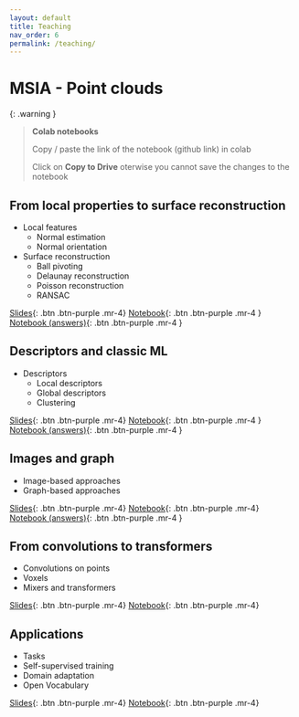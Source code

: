 ```yaml
---
layout: default
title: Teaching
nav_order: 6
permalink: /teaching/
---
```


# MSIA - Point clouds

{: .warning }
> **Colab notebooks**
> 
> Copy / paste the link of the notebook (github link) in colab
>
> Click on **Copy to Drive** oterwise you cannot save the changes to the notebook


## From local properties to surface reconstruction

* Local features
  * Normal estimation
  * Normal orientation
* Surface reconstruction
  * Ball pivoting
  * Delaunay reconstruction
  * Poisson reconstruction
  * RANSAC

[Slides](/files/course/msia_point_clouds/MSIA_Points_3_surfaces.pdf){: .btn .btn-purple .mr-4}
[Notebook](https://github.com/aboulch/MSIA_points/blob/main/03_surfaces/MSIA_Points_3_surfaces.ipynb){: .btn .btn-purple .mr-4 }
[Notebook (answers)](https://github.com/aboulch/MSIA_points/blob/main/03_surfaces/MSIA_Points_3_surfaces_answers.ipynb){: .btn .btn-purple .mr-4 }


## Descriptors and classic ML

* Descriptors
  * Local descriptors
  * Global descriptors
  * Clustering

[Slides](/files/course/msia_point_clouds/MSIA_Points_4_ML1.pdf){: .btn .btn-purple .mr-4}
[Notebook](https://github.com/aboulch/MSIA_points/blob/main/04_ml1/MSIA_Points_4_ML1.ipynb){: .btn .btn-purple .mr-4 }
[Notebook (answers)](https://github.com/aboulch/MSIA_points/blob/main/04_ml1/MSIA_Points_4_ML1_answers.ipynb){: .btn .btn-purple .mr-4 }


## Images and graph

* Image-based approaches
* Graph-based approaches

[Slides](/files/course/msia_point_clouds/MSIA_Points_5_images_graph.pdf){: .btn .btn-purple .mr-4}
[Notebook](https://github.com/aboulch/MSIA_points/blob/main/05_graph/MSIA_Points_5_Geometric_Deep_Learning.ipynb){: .btn .btn-purple .mr-4}
[Notebook (answers)](https://github.com/aboulch/MSIA_points/blob/main/05_graph/MSIA_Points_5_Geometric_Deep_Learning_answers.ipynb){: .btn .btn-purple .mr-4 }

## From convolutions to transformers

* Convolutions on points
* Voxels
* Mixers and transformers

[Slides](/files/course/msia_point_clouds/MSIA_Points_6_convolutions.pdf){: .btn .btn-purple .mr-4}
[Notebook](https://github.com/aboulch/MSIA_points/blob/main/06_conv/MSIA_Points_6_segmentation.ipynb){: .btn .btn-purple .mr-4}

## Applications

* Tasks
* Self-supervised training
* Domain adaptation
* Open Vocabulary

[Slides](/files/course/msia_point_clouds/MSIA_Points_7_Applications.pdf){: .btn .btn-purple .mr-4}
[Notebook](https://github.com/aboulch/MSIA_points/blob/main/07_maskclip/MSIA_Points_7_maskclip.ipynb){: .btn .btn-purple .mr-4}